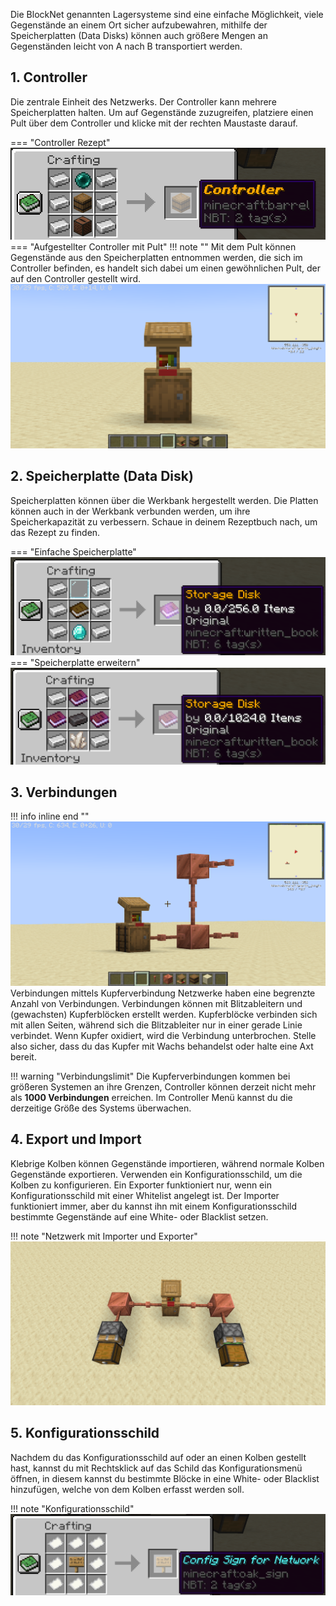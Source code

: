 Die BlockNet genannten Lagersysteme sind eine einfache Möglichkeit, viele Gegenstände an einem Ort sicher aufzubewahren, mithilfe der Speicherplatten (Data Disks) können auch größere Mengen an Gegenständen leicht von A nach B transportiert werden.

## 1. Controller
Die zentrale Einheit des Netzwerks. Der Controller kann mehrere Speicherplatten halten.
Um auf Gegenstände zuzugreifen, platziere einen Pult über dem Controller und klicke mit der rechten Maustaste darauf.

=== "Controller Rezept"
    ![Controller_Rezept](../assets/images/blockNet/Controller.png)
=== "Aufgestellter Controller mit Pult"
    !!! note ""
        Mit dem Pult können Gegenstände aus den Speicherplatten entnommen werden, die sich im Controller befinden, es handelt sich dabei um einen gewöhnlichen Pult, der auf den Controller gestellt wird.
    ![Basic_Controller](../assets/images/blockNet/Basic_Controller.png)

## 2. Speicherplatte (Data Disk)
Speicherplatten können über die Werkbank hergestellt werden.
Die Platten können auch in der Werkbank verbunden werden, um ihre Speicherkapazität zu verbessern.
Schaue in deinem Rezeptbuch nach, um das Rezept zu finden.
    
=== "Einfache Speicherplatte"
    ![Basic_Controller](../assets/images/blockNet/Disk_Base.png)
=== "Speicherplatte erweitern"
    ![Basic_Controller](../assets/images/blockNet/Disk_Upgrade.png)
    
## 3. Verbindungen
!!! info inline end ""
    ![Basic_Controller](../assets/images/blockNet/Basic_Net_Structure.png)
    Verbindungen mittels Kupferverbindung
Netzwerke haben eine begrenzte Anzahl von Verbindungen.
Verbindungen können mit Blitzableitern und (gewachsten) Kupferblöcken erstellt werden. Kupferblöcke verbinden sich mit allen Seiten, während sich die Blitzableiter nur in einer gerade Linie verbindet. Wenn Kupfer oxidiert, wird die Verbindung unterbrochen. Stelle also sicher, dass du das Kupfer mit Wachs behandelst oder halte eine Axt bereit. 

!!! warning "Verbindungslimit"
    Die Kupferverbindungen kommen bei größeren Systemen an ihre Grenzen, Controller können derzeit nicht mehr als **1000 Verbindungen** erreichen. Im Controller Menü kannst du die derzeitige Größe des Systems überwachen.

## 4. Export und Import
Klebrige Kolben können Gegenstände importieren, während normale Kolben Gegenstände exportieren. Verwenden ein Konfigurationsschild, um die Kolben zu konfigurieren. Ein Exporter funktioniert nur, wenn ein Konfigurationsschild mit einer Whitelist angelegt ist. Der Importer funktioniert immer, aber du kannst ihn mit einem Konfigurationsschild bestimmte Gegenstände auf eine White- oder Blacklist setzen.

!!! note "Netzwerk mit Importer und Exporter"
    ![Importer und Exporter](../assets/images/blockNet/Network_with_ImExporter.png)

## 5. Konfigurationsschild
Nachdem du das Konfigurationsschild auf oder an einen Kolben gestellt hast, kannst du mit Rechtsklick auf das Schild das Konfigurationsmenü öffnen, in diesem kannst du bestimmte Blöcke in eine White- oder Blacklist hinzufügen, welche von dem Kolben erfasst werden soll.

!!! note "Konfigurationsschild"
    ![Basic_Controller](../assets/images/blockNet/Config_Sign.png)
